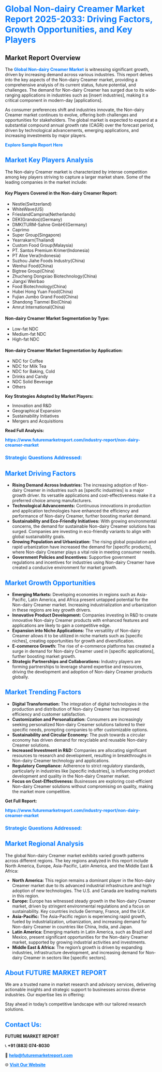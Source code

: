 <h1 style="color: #007BFF;">Global Non-dairy Creamer Market Report 2025-2033: Driving Factors, Growth Opportunities, and Key Players</h1>

<section id="overview">
<h2>Market Report Overview</h2>
<p>The <a href="https://www.futuremarketreport.com/industry-report/non-dairy-creamer-market" style="color: #007BFF; text-decoration: none;"><strong>Global Non-dairy Creamer Market</strong></a> is witnessing significant growth, driven by increasing demand across various industries. This report delves into the key aspects of the Non-dairy Creamer market, providing a comprehensive analysis of its current status, future potential, and challenges. The demand for Non-dairy Creamer has surged due to its wide-ranging applications in industries such as [insert industries], making it a critical component in modern-day [applications].</p>
<p>As consumer preferences shift and industries innovate, the Non-dairy Creamer market continues to evolve, offering both challenges and opportunities for stakeholders. The global market is expected to expand at a substantial compound annual growth rate (CAGR) over the forecast period, driven by technological advancements, emerging applications, and increasing investments by major players.</p>
</section>

<section id="overview">
<p><a href="https://www.futuremarketreport.com/request-sample/reportId=28231" style="color: #007BFF; text-decoration: none;"><strong>Explore Sample Report Here</strong></a></p>
</section>

<section id="key-players">
<h2 style="color: #007BFF;">Market Key Players Analysis</h2>
<p>The Non-dairy Creamer market is characterized by intense competition among key players striving to capture a larger market share. Some of the leading companies in the market include:</p>
<h4>Key Players Covered in the Non-dairy Creamer Report:</h4>
<ul><li>Nestle(Switzerland)</li><li>WhiteWave(US)</li><li>FrieslandCampina(Netherlands)</li><li>DEK(Grandos)(Germany)</li><li>DMK(TURM-Sahne GmbH)(Germany)</li><li>Caprimo</li><li>Super Group(Singapore)</li><li>Yearrakarn(Thailand)</li><li>Custom Food Group(Malaysia)</li><li>PT. Santos Premium Krimer(Indonesia)</li><li>PT Aloe Vera(Indonesia)</li><li>Suzhou Jiahe Foods Industry(China)</li><li>Wenhui Food(China)</li><li>Bigtree Group(China)</li><li>Zhucheng Dongxiao Biotechnology(China)</li><li>Jiangxi Weirbao</li><li>Food Biotechnology(China)</li><li>Hubei Hong Yuan Food(China)</li><li>Fujian Jumbo Grand Food(China)</li><li>Shandong Tianmei Bio(China)</li><li>Amrut International(China)</li></ul>
<h4>Non-dairy Creamer Market Segmentation by Type:</h4>
<ul><li>Low-fat NDC</li><li>Medium-fat NDC</li><li>High-fat NDC</li></ul>

<h4>Non-dairy Creamer Market Segmentation by Application:</h4>
<ul><li>NDC for Coffee</li><li>NDC for Milk Tea</li><li>NDC for Baking, Cold</li><li>Drinks and Candy</li><li>NDC Solid Beverage</li><li>Others</li></ul>
<p><strong>Key Strategies Adopted by Market Players:</strong></p>
<ul>
<li>Innovation and R&D</li>
<li>Geographical Expansion</li>
<li>Sustainability Initiatives</li>
<li>Mergers and Acquisitions</li>
</ul>
</section>

<section>
<p><strong>Read Full Analysis: </strong></p><a href="https://www.futuremarketreport.com/industry-report/non-dairy-creamer-market" style="color: #007BFF; text-decoration: none;"><strong>https://www.futuremarketreport.com/industry-report/non-dairy-creamer-market</strong></a>
<h3 style="color: #007BFF;">Strategic Questions Addressed:</h3>
</section>

<section id="driving-factors">
<h2 style="color: #007BFF;">Market Driving Factors</h2>
<ul>
<li><strong>Rising Demand Across Industries:</strong> The increasing adoption of Non-dairy Creamer in industries such as [specific industries] is a major growth driver. Its versatile applications and cost-effectiveness make it a preferred choice among manufacturers.</li>
<li><strong>Technological Advancements:</strong> Continuous innovations in production and application technologies have enhanced the efficiency and performance of Non-dairy Creamer, further boosting market demand.</li>
<li><strong>Sustainability and Eco-Friendly Initiatives:</strong> With growing environmental concerns, the demand for sustainable Non-dairy Creamer solutions has surged. Companies are investing in eco-friendly variants to align with global sustainability goals.</li>
<li><strong>Growing Population and Urbanization:</strong> The rising global population and rapid urbanization have increased the demand for [specific products], where Non-dairy Creamer plays a vital role in meeting consumer needs.</li>
<li><strong>Government Policies and Incentives:</strong> Supportive government regulations and incentives for industries using Non-dairy Creamer have created a conducive environment for market growth.</li>
</ul>
</section>

<section id="growth-opportunities">
<h2 style="color: #007BFF;">Market Growth Opportunities</h2>
<ul>
<li><strong>Emerging Markets:</strong> Developing economies in regions such as Asia-Pacific, Latin America, and Africa present untapped potential for the Non-dairy Creamer market. Increasing industrialization and urbanization in these regions are key growth drivers.</li>
<li><strong>Innovative Product Development:</strong> Companies investing in R&D to create innovative Non-dairy Creamer products with enhanced features and applications are likely to gain a competitive edge.</li>
<li><strong>Expansion into Niche Applications:</strong> The versatility of Non-dairy Creamer allows it to be utilized in niche markets such as [specific niches], creating opportunities for growth and diversification.</li>
<li><strong>E-commerce Growth:</strong> The rise of e-commerce platforms has created a surge in demand for Non-dairy Creamer used in [specific applications], further boosting market growth.</li>
<li><strong>Strategic Partnerships and Collaborations:</strong> Industry players are forming partnerships to leverage shared expertise and resources, driving the development and adoption of Non-dairy Creamer products globally.</li>
</ul>
</section>

<section id="trending-factors">
<h2 style="color: #007BFF;">Market Trending Factors</h2>
<ul>
<li><strong>Digital Transformation:</strong> The integration of digital technologies in the production and distribution of Non-dairy Creamer has improved efficiency and customer satisfaction.</li>
<li><strong>Customization and Personalization:</strong> Consumers are increasingly seeking personalized Non-dairy Creamer solutions tailored to their specific needs, prompting companies to offer customizable options.</li>
<li><strong>Sustainability and Circular Economy:</strong> The push towards a circular economy has driven demand for recyclable and reusable Non-dairy Creamer solutions.</li>
<li><strong>Increased Investment in R&D:</strong> Companies are allocating significant resources to research and development, resulting in breakthroughs in Non-dairy Creamer technology and applications.</li>
<li><strong>Regulatory Compliance:</strong> Adherence to strict regulatory standards, particularly in industries like [specific industries], is influencing product development and quality in the Non-dairy Creamer market.</li>
<li><strong>Focus on Cost-Effectiveness:</strong> Businesses are exploring cost-efficient Non-dairy Creamer solutions without compromising on quality, making the market more competitive.</li>
</ul>
</section>

<section>
<p><strong>Get Full Report: </strong></p><a href="https://www.futuremarketreport.com/industry-report/non-dairy-creamer-market" style="color: #007BFF; text-decoration: none;"><strong>https://www.futuremarketreport.com/industry-report/non-dairy-creamer-market</strong></a>
<h3 style="color: #007BFF;">Strategic Questions Addressed:</h3>
</section>


<section id="regional-analysis">
<h2 style="color: #007BFF;">Market Regional Analysis</h2>
<p>The global Non-dairy Creamer market exhibits varied growth patterns across different regions. The key regions analyzed in this report include North America, Europe, Asia-Pacific, Latin America, and the Middle East & Africa:</p>
<ul>
<li><strong>North America:</strong> This region remains a dominant player in the Non-dairy Creamer market due to its advanced industrial infrastructure and high adoption of new technologies. The U.S. and Canada are leading markets in this region.</li>
<li><strong>Europe:</strong> Europe has witnessed steady growth in the Non-dairy Creamer market, driven by stringent environmental regulations and a focus on sustainability. Key countries include Germany, France, and the U.K.</li>
<li><strong>Asia-Pacific:</strong> The Asia-Pacific region is experiencing rapid growth, fueled by industrialization, urbanization, and increasing demand for Non-dairy Creamer in countries like China, India, and Japan.</li>
<li><strong>Latin America:</strong> Emerging markets in Latin America, such as Brazil and Mexico, present significant opportunities for the Non-dairy Creamer market, supported by growing industrial activities and investments.</li>
<li><strong>Middle East & Africa:</strong> The region’s growth is driven by expanding industries, infrastructure development, and increasing demand for Non-dairy Creamer in sectors like [specific sectors].</li>
</ul>
</section>

<footer>
<h2 style="color: #007BFF;">About FUTURE MARKET REPORT</h2>
<p>We are a trusted name in market research and advisory services, delivering actionable insights and strategic support to businesses across diverse industries. Our expertise lies in offering:</p>

<p>Stay ahead in today’s competitive landscape with our tailored research solutions.</p>

<h2 style="color: #007BFF;">Contact Us:</h2>
<p><strong>FUTURE MARKET REPORT</strong></p>
<p>📞 <strong>+91 (883) 074-8030</strong></p>
<p>📧 <strong><a href="mailto:help@futuremarketreport.com" style="color: #007BFF;">help@futuremarketreport.com</a></strong></p>
<p>🌐 <strong><a href="https://www.futuremarketreport.com/" style="color: #007BFF;">Visit Our Website</a></strong></p>
</footer>
